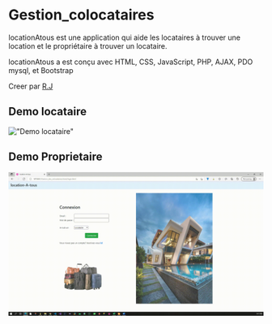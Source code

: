 ﻿# Gestion_colocataires

locationAtous est une application qui aide les locataires à trouver une location et le propriétaire à trouver un locataire.

locationAtous a est conçu avec HTML, CSS, JavaScript, PHP, AJAX, PDO mysql, et Bootstrap

Creer par [R.J](https://github.com/Rapha321)

## Demo locataire
!["Demo locataire"](https://github.com/Rapha321/Gestion_colocataires/blob/master/blob/Video_locataire1.gif)

## Demo Proprietaire
!["Demo proprietaire"](https://github.com/Rapha321/Gestion_colocataires/blob/master/blob/Video_proprietaire1.gif)


